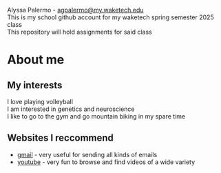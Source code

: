 Alyssa Palermo - agpalermo@my.waketech.edu  
This is my school github account for my waketech spring semester 2025 class  
This repository will hold assignments for said class  

# About me

## My interests

I love playing volleyball  
I am interested in genetics and neuroscience  
I like to go to the gym and go mountain biking in my spare time  

## Websites I reccommend 
* [gmail](www.gmail.com) - very useful for sending all kinds of emails  
* [youtube](youtube.com) - very fun to browse and find videos of a wide variety
